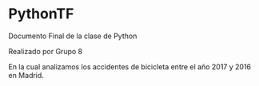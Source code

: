 # PythonTF

Documento Final de la clase de Python

Realizado por Grupo 8 

En la cual analizamos los accidentes de bicicleta entre el año 2017 y 2016 en Madrid.
